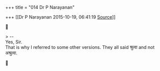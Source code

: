 +++
title = "014 Dr P Narayanan"

+++
[[Dr P Narayanan	2015-10-19, 06:41:19 [Source](https://groups.google.com/g/samskrita/c/HKXgLNFyiK4)]]





\> --  
Yes, Sir.  
That is why I referred to some other versions. They all said श्रुत्वा and not अश्रुत्वा.



